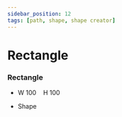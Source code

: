 ```yaml
---
sidebar_position: 12
tags: [path, shape, shape creator]
---
```


# Rectangle

<div className="patch-container">
    <div className="patch processor">
        <h3>Rectangle</h3>
        <ul className="inputs">
            <li>W 100 &nbsp;&nbsp; H 100</li>
        </ul>
        <ul className="outputs">
            <li>Shape</li>
        </ul>
    </div>
</div>